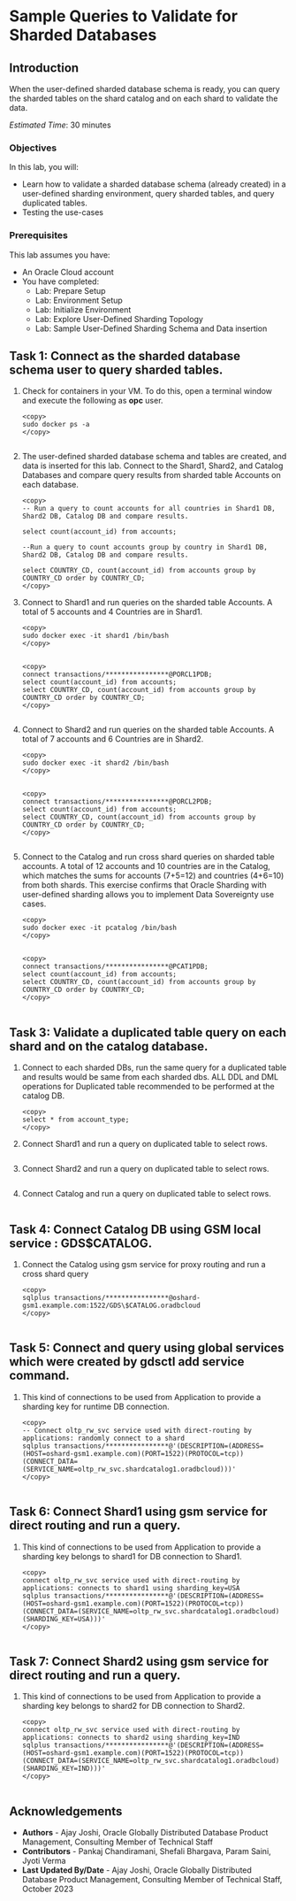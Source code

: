 # Sample Queries to Validate for Sharded Databases

## Introduction

When the user-defined sharded database schema is ready, you can query the sharded tables on the shard catalog and on each shard to validate the data.

*Estimated Time*:  30 minutes

### Objectives

In this lab, you will:

* Learn how to validate a sharded database schema (already created) in a user-defined sharding environment, query sharded tables, and query duplicated tables.
* Testing the use-cases

### Prerequisites

This lab assumes you have:

* An Oracle Cloud account
* You have completed:
  * Lab: Prepare Setup
  * Lab: Environment Setup
  * Lab: Initialize Environment
  * Lab: Explore User-Defined Sharding Topology
  * Lab: Sample User-Defined Sharding Schema and Data insertion


## Task 1: Connect as the sharded database schema user to query sharded tables.

1. Check for containers in your VM. To do this, open a terminal window and execute the following as **opc** user.

    ```
    <copy>
    sudo docker ps -a
    </copy>
    ```

     ![<List Docker Containers>](images/uds19c-init-env-docker-containers-status.png " ")


2. The user-defined sharded database schema and tables are created, and data is inserted for this lab. Connect to the Shard1, Shard2, and Catalog Databases and compare query results from sharded table Accounts on each database.
    ```
    <copy>
    -- Run a query to count accounts for all countries in Shard1 DB, Shard2 DB, Catalog DB and compare results.

    select count(account_id) from accounts;

    --Run a query to count accounts group by country in Shard1 DB, Shard2 DB, Catalog DB and compare results.

    select COUNTRY_CD, count(account_id) from accounts group by COUNTRY_CD order by COUNTRY_CD;
    </copy>
    ```

3. Connect to Shard1 and run queries on the sharded table Accounts. A total of 5 accounts and 4 Countries are in Shard1.

    ```
    <copy>
    sudo docker exec -it shard1 /bin/bash
    </copy>
    ```
     ![<Connect Shard1 Docker Image shard1>](images/uds19c-connect-shard1-docker-image.png " ")


    ```
    <copy>
    connect transactions/****************@PORCL1PDB;
    select count(account_id) from accounts;
    select COUNTRY_CD, count(account_id) from accounts group by COUNTRY_CD order by COUNTRY_CD;
    </copy>
    ```

    ![<Shard1 sharded table queries>](images/uds19c-connect-shard1-sharded-table-queries.png " ")


4. Connect to Shard2 and run queries on the sharded table Accounts. A total of 7 accounts and 6 Countries are in Shard2.


    ```
    <copy>
    sudo docker exec -it shard2 /bin/bash
    </copy>
    ```
     ![<Connect Shard2 Docker Image shard1>](images/uds19c-connect-shard2-docker-image.png " ")


    ```
    <copy>
    connect transactions/****************@PORCL2PDB;
    select count(account_id) from accounts;
    select COUNTRY_CD, count(account_id) from accounts group by COUNTRY_CD order by COUNTRY_CD;
    </copy>
    ```

    ![<Shard2 sharded table queries>](images/uds19c-connect-shard2-sharded-table-queries.png " ")



5. Connect to the Catalog and run cross shard queries on sharded table accounts. A total of 12 accounts and 10 countries are in the Catalog, which matches the sums for accounts (7+5=12) and countries (4+6=10) from both shards. This exercise confirms that Oracle Sharding with user-defined sharding allows you to implement Data Sovereignty use cases.

    ```
    <copy>
    sudo docker exec -it pcatalog /bin/bash
    </copy>
    ```
     ![<Connect Catalog Docker Image pcatalog>](images/uds19c-connect-catalog-docker-image.png " ")


    ```
    <copy>
    connect transactions/****************@PCAT1PDB;
    select count(account_id) from accounts;
    select COUNTRY_CD, count(account_id) from accounts group by COUNTRY_CD order by COUNTRY_CD;
    </copy>
    ```

    ![<Catalog sharded table queries>](images/uds19c-connect-catalog-sharded-table-queries.png " ")


## Task 3: Validate a duplicated table query on each shard and on the catalog database.

1. Connect to each sharded DBs, run the same query for a duplicated table and results would be same from each sharded dbs. ALL DDL and DML operations for Duplicated table recommended to be performed at the catalog DB.

    ```
    <copy>
    select * from account_type;
    </copy>
    ```

2. Connect Shard1 and run a query on duplicated table to select rows.


    ![<Shard1 duplicated table row count>](images/uds19c-connect-shard1-duplicated-table-count.png " ")


3. Connect Shard2 and run a query on duplicated table to select rows.


    ![<Shard2 duplicated table row count>](images/uds19c-connect-shard2-duplicated-table-count.png " ")


4. Connect Catalog and run a query on duplicated table to select rows.


    ![<Catalog duplicated table row count>](images/uds19c-connect-catalog-duplicated-table-count.png " ")


## Task 4: Connect Catalog DB using GSM local service : GDS$CATALOG.

1. Connect the Catalog using gsm service for proxy routing and run a cross shard query
    ```
    <copy>
    sqlplus transactions/****************@oshard-gsm1.example.com:1522/GDS\$CATALOG.oradbcloud
    </copy>
    ```

    ![<Connect via GSM Local Service to the Catalog Database>](images/uds19c-query-gds-catalog-local-service.png " ")


## Task 5: Connect and query using global services which were created by gdsctl add service command.

1. This kind of connections to be used from Application to provide a sharding key for runtime DB connection.

    ```
    <copy>
    -- Connect oltp_rw_svc service used with direct-routing by applications: randomly connect to a shard
    sqlplus transactions/****************@'(DESCRIPTION=(ADDRESS=(HOST=oshard-gsm1.example.com)(PORT=1522)(PROTOCOL=tcp))(CONNECT_DATA=(SERVICE_NAME=oltp_rw_svc.shardcatalog1.oradbcloud)))'
    </copy>
    ```

    ![<Connect GSM Global Service to a random shard database>](images/uds19c-connect-gsm-service-directRoutingApp.png " ")


## Task 6: Connect Shard1 using gsm service for direct routing and run a query.

1. This kind of connections to be used from Application to provide a sharding key belongs to shard1 for DB connection to Shard1.

    ```
    <copy>
    connect oltp_rw_svc service used with direct-routing by applications: connects to shard1 using sharding_key=USA
    sqlplus transactions/****************@'(DESCRIPTION=(ADDRESS=(HOST=oshard-gsm1.example.com)(PORT=1522)(PROTOCOL=tcp))(CONNECT_DATA=(SERVICE_NAME=oltp_rw_svc.shardcatalog1.oradbcloud)(SHARDING_KEY=USA)))'
    </copy>
    ```
![<Connect GSM Global Service to shard1 database>](images/uds19c-connect-gsm-service-shard-1.png " ")


## Task 7: Connect Shard2 using gsm service for direct routing and run a query.

1. This kind of connections to be used from Application to provide a sharding key belongs to shard2 for DB connection to Shard2.

    ```
    <copy>
    connect oltp_rw_svc service used with direct-routing by applications: connects to shard2 using sharding_key=IND
    sqlplus transactions/****************@'(DESCRIPTION=(ADDRESS=(HOST=oshard-gsm1.example.com)(PORT=1522)(PROTOCOL=tcp))(CONNECT_DATA=(SERVICE_NAME=oltp_rw_svc.shardcatalog1.oradbcloud)(SHARDING_KEY=IND)))'
    </copy>
    ```
![<Connect GSM Global Service to shard2 database>](images/uds19c-connect-gsm-service-shard-2.png " ")


## Acknowledgements

* **Authors** - Ajay Joshi, Oracle Globally Distributed Database Product Management, Consulting Member of Technical Staff
* **Contributors** - Pankaj Chandiramani, Shefali Bhargava, Param Saini, Jyoti Verma
* **Last Updated By/Date** - Ajay Joshi, Oracle Globally Distributed Database Product Management, Consulting Member of Technical Staff, October 2023